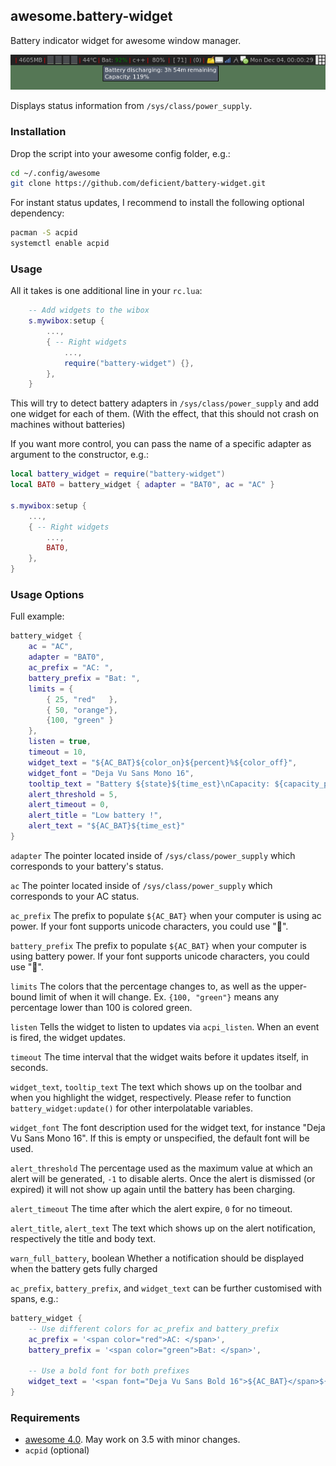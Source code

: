 ## awesome.battery-widget

Battery indicator widget for awesome window manager.

![Screenshot](/screenshot.png?raw=true "Screenshot")

Displays status information from `/sys/class/power_supply`.


### Installation

Drop the script into your awesome config folder, e.g.:

```bash
cd ~/.config/awesome
git clone https://github.com/deficient/battery-widget.git
```

For instant status updates, I recommend to install the following optional
dependency:

```bash
pacman -S acpid
systemctl enable acpid
```


### Usage

All it takes is one additional line in your `rc.lua`:

```lua
    -- Add widgets to the wibox
    s.mywibox:setup {
        ...,
        { -- Right widgets
            ...,
            require("battery-widget") {},
        },
    }
```

This will try to detect battery adapters in `/sys/class/power_supply` and add
one widget for each of them. (With the effect, that this should not crash on
machines without batteries)

If you want more control, you can pass the name of a specific adapter as argument
to the constructor, e.g.:

```lua
local battery_widget = require("battery-widget")
local BAT0 = battery_widget { adapter = "BAT0", ac = "AC" }

s.mywibox:setup {
    ...,
    { -- Right widgets
        ...,
        BAT0,
    },
}
```

### Usage Options

Full example:

```lua
battery_widget {
    ac = "AC",
    adapter = "BAT0",
    ac_prefix = "AC: ",
    battery_prefix = "Bat: ",
    limits = {
        { 25, "red"   },
        { 50, "orange"},
        {100, "green" }
    },
    listen = true,
    timeout = 10,
    widget_text = "${AC_BAT}${color_on}${percent}%${color_off}",
    widget_font = "Deja Vu Sans Mono 16",
    tooltip_text = "Battery ${state}${time_est}\nCapacity: ${capacity_percent}%",
    alert_threshold = 5,
    alert_timeout = 0,
    alert_title = "Low battery !",
    alert_text = "${AC_BAT}${time_est}"
}
```

`adapter`
The pointer located inside of `/sys/class/power_supply` which corresponds to your battery's status.

`ac`
The pointer located inside of `/sys/class/power_supply` which corresponds to your AC status.

`ac_prefix`
The prefix to populate `${AC_BAT}` when your computer is using ac power. If your font supports unicode characters, you could use "🔌".

`battery_prefix`
The prefix to populate `${AC_BAT}` when your computer is using battery power. If your font supports unicode characters, you could use "🔋".

`limits`
The colors that the percentage changes to, as well as the upper-bound limit of when it will change. Ex. `{100, "green"}` means any percentage lower than 100 is colored green.

`listen`
Tells the widget to listen to updates via `acpi_listen`. When an event is fired, the widget updates.

`timeout`
The time interval that the widget waits before it updates itself, in seconds.

`widget_text`, `tooltip_text`
The text which shows up on the toolbar and when you highlight the widget, respectively. Please refer to function `battery_widget:update()` for other interpolatable variables.

`widget_font`
The font description used for the widget text, for instance "Deja Vu Sans Mono 16". If this is empty or unspecified, the default font will be used.

`alert_threshold`
The percentage used as the maximum value at which an alert will be generated, `-1` to disable alerts. Once the alert is dismissed (or expired) it will not show up again until the battery has been charging.

`alert_timeout`
The time after which the alert expire, `0` for no timeout.

`alert_title`, `alert_text`
The text which shows up on the alert notification, respectively the title and body text.

`warn_full_battery`, boolean
Whether a notification should be displayed when the battery gets fully charged

`ac_prefix`, `battery_prefix`, and `widget_text` can be further customised with spans, e.g.:

```lua
battery_widget {
    -- Use different colors for ac_prefix and battery_prefix
    ac_prefix = '<span color="red">AC: </span>',
    battery_prefix = '<span color="green">Bat: </span>',

    -- Use a bold font for both prefixes
    widget_text = '<span font="Deja Vu Sans Bold 16">${AC_BAT}</span>${color_on}${percent}%${color_off}'
}
```

### Requirements

* [awesome 4.0](http://awesome.naquadah.org/). May work on 3.5 with minor changes.
* `acpid` (optional)

